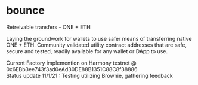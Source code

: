 # bounce
Retreivable transfers - ONE + ETH

Laying the groundwork for wallets to use safer means of transferring native ONE + ETH.
Community validated utility contract addresses that are safe, secure and tested,
readily available for any wallet or DApp to use.

Current Factory implemention on Harmony testnet @ 0x6EBb3ee743f3ad0eAd30DE88B1351C88C8f38886
<br>Status update 11/1/21 : Testing utilizing Brownie, gathering feedback
